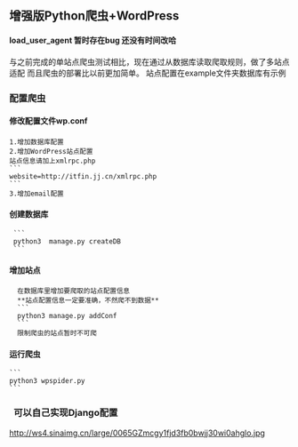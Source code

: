 ## 增强版Python爬虫+WordPress
#### load_user_agent   暂时存在bug 还没有时间改哈



与之前完成的单站点爬虫测试相比，现在通过从数据库读取爬取规则，做了多站点适配
而且爬虫的部署比以前更加简单。
站点配置在example文件夹数据库有示例

### 配置爬虫

#### 修改配置文件wp.conf
    1.增加数据库配置
    2.增加WordPress站点配置
    站点信息请加上xmlrpc.php
    ​```
    website=http://itfin.jj.cn/xmlrpc.php
    ​```
    3.增加email配置

#### 创建数据库
     ```
     python3  manage.py createDB
     ```
#### 增加站点
      在数据库里增加要爬取的站点配置信息
      **站点配置信息一定要准确，不然爬不到数据**
      ```
      python3 manage.py addConf
      ```
      限制爬虫的站点暂时不可爬

#### 运行爬虫

    ​```
    python3 wpspider.py
    ​```

###   可以自己实现Django配置
http://ws4.sinaimg.cn/large/0065GZmcgy1fjd3fb0bwjj30wi0ahglo.jpg
